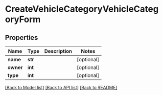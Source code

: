 # CreateVehicleCategoryVehicleCategoryForm

## Properties
Name | Type | Description | Notes
------------ | ------------- | ------------- | -------------
**name** | **str** |  | [optional] 
**owner** | **int** |  | [optional] 
**type** | **int** |  | [optional] 

[[Back to Model list]](../README.md#documentation-for-models) [[Back to API list]](../README.md#documentation-for-api-endpoints) [[Back to README]](../README.md)

